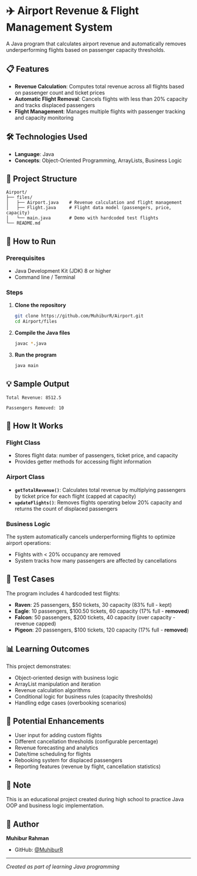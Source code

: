 # ✈️ Airport Revenue & Flight Management System

A Java program that calculates airport revenue and automatically removes underperforming flights based on passenger capacity thresholds.

## 📋 Features

- **Revenue Calculation**: Computes total revenue across all flights based on passenger count and ticket prices
- **Automatic Flight Removal**: Cancels flights with less than 20% capacity and tracks displaced passengers
- **Flight Management**: Manages multiple flights with passenger tracking and capacity monitoring

## 🛠️ Technologies Used

- **Language**: Java
- **Concepts**: Object-Oriented Programming, ArrayLists, Business Logic

## 📁 Project Structure

```
Airport/
├── files/
│   ├── Airport.java    # Revenue calculation and flight management
│   ├── Flight.java     # Flight data model (passengers, price, capacity)
│   └── main.java       # Demo with hardcoded test flights
└── README.md
```

## 🚀 How to Run

### Prerequisites
- Java Development Kit (JDK) 8 or higher
- Command line / Terminal

### Steps

1. **Clone the repository**
   ```bash
   git clone https://github.com/MuhiburR/Airport.git
   cd Airport/files
   ```

2. **Compile the Java files**
   ```bash
   javac *.java
   ```

3. **Run the program**
   ```bash
   java main
   ```

## 💡 Sample Output

```
Total Revenue: 8512.5

Passengers Removed: 10
```

## 🎯 How It Works

### Flight Class
- Stores flight data: number of passengers, ticket price, and capacity
- Provides getter methods for accessing flight information

### Airport Class
- **`getTotalRevenue()`**: Calculates total revenue by multiplying passengers by ticket price for each flight (capped at capacity)
- **`updateFlights()`**: Removes flights operating below 20% capacity and returns the count of displaced passengers

### Business Logic
The system automatically cancels underperforming flights to optimize airport operations:
- Flights with < 20% occupancy are removed
- System tracks how many passengers are affected by cancellations

## 🧪 Test Cases

The program includes 4 hardcoded test flights:
- **Raven**: 25 passengers, $50 tickets, 30 capacity (83% full - kept)
- **Eagle**: 10 passengers, $100.50 tickets, 60 capacity (17% full - **removed**)
- **Falcon**: 50 passengers, $200 tickets, 40 capacity (over capacity - revenue capped)
- **Pigeon**: 20 passengers, $100 tickets, 120 capacity (17% full - **removed**)

## 📊 Learning Outcomes

This project demonstrates:
- Object-oriented design with business logic
- ArrayList manipulation and iteration
- Revenue calculation algorithms
- Conditional logic for business rules (capacity thresholds)
- Handling edge cases (overbooking scenarios)

## 🔮 Potential Enhancements

- User input for adding custom flights
- Different cancellation thresholds (configurable percentage)
- Revenue forecasting and analytics
- Date/time scheduling for flights
- Rebooking system for displaced passengers
- Reporting features (revenue by flight, cancellation statistics)

## 📝 Note

This is an educational project created during high school to practice Java OOP and business logic implementation.

## 👤 Author

**Muhibur Rahman**
- GitHub: [@MuhiburR](https://github.com/MuhiburR)

---

*Created as part of learning Java programming*
